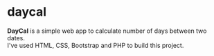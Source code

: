 # daycal
<b>DayCal</b> is a simple web app to calculate number of days between two dates.</br>
I've used HTML, CSS, Bootstrap and PHP to build this project.
